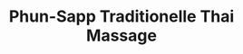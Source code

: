 ---
title: "Phun-Sapp Traditionelle Thai Massage"
url: /bonn/phun-sapp-traditionelle-thai-massage/
shop: Massage
---